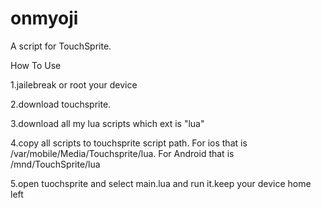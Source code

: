 # onmyoji
A script for TouchSprite.


How To Use

1.jailebreak  or root your device

2.download touchsprite. 

3.download all my lua scripts  which ext is "lua"

4.copy all scripts to touchsprite script path.
For ios that is /var/mobile/Media/Touchsprite/lua.
For Android that is /mnd/TouchSprite/lua

5.open tuochsprite and select main.lua  and run it.keep your device home left

